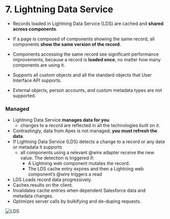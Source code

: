 # 7. Lightning Data Service
- Records loaded in Lightning Data Service (LDS) are cached and **shared across components**. 
- If a page is composed of components showing the same record, all components **show the same version of the record**. 
- Components accessing the same record see significant performance improvements, because a record is **loaded once**, no matter how many components are using it.


- Supports all custom objects and all the standard objects that User Interface API supports.
- External objects, person accounts, and custom metadata types are not supported.

### Managed
- Lightning Data Service **manages data for you**
    -  changes to a record are reflected in all the technologies built on it. 
- Contrastingly, data from Apex is not managed; **you must refresh the data**.
- If Lightning Data Service (LDS) detects a change to a record or any data or metadata it supports
    - all components using a relevant @wire adapter receive the new value. The detection is triggered if:
        - A Lightning web component mutates the record.
        - The LDS cache entry expires and then a Lightning web component’s @wire triggers a read
- LDS Loads record data progressively.
- Caches results on the client.
- Invalidates cache entries when dependent Salesforce data and metadata changes.
- Optimizes server calls by bulkifying and de-duping requests.

![LDS](https://resources.docs.salesforce.com/images/96c6c99f3a530fbd2600a734ee804326.png)





